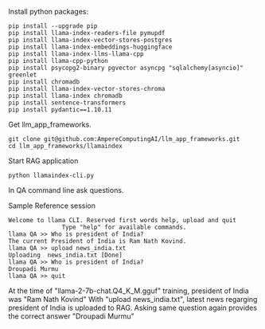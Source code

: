 Install python packages:

```
pip install --upgrade pip
pip install llama-index-readers-file pymupdf
pip install llama-index-vector-stores-postgres
pip install llama-index-embeddings-huggingface
pip install llama-index-llms-llama-cpp
pip install llama-cpp-python
pip install psycopg2-binary pgvector asyncpg "sqlalchemy[asyncio]" greenlet
pip install chromadb
pip install llama-index-vector-stores-chroma
pip install llama-index chromadb 
pip install sentence-transformers
pip install pydantic==1.10.11
```

Get llm_app_frameworks.
```
git clone git@github.com:AmpereComputingAI/llm_app_frameworks.git
cd llm_app_frameworks/llamaindex
```

Start RAG application
```
python llamaindex-cli.py
```

In QA command line ask questions.

Sample Reference session

```
Welcome to llama CLI. Reserved first words help, upload and quit
               Type "help" for available commands.
llama QA >> Who is president of India?
The current President of India is Ram Nath Kovind.
llama QA >> upload news_india.txt
Uploading  news_india.txt [Done]
llama QA >> Who is president of India?
Droupadi Murmu
llama QA >> quit
```

At the time of "llama-2-7b-chat.Q4_K_M.gguf" training, president of India was "Ram Nath Kovind"
With "upload news_india.txt", latest news regarging president of India is uploaded to RAG.
Asking same question again provides the correct answer "Droupadi Murmu"

